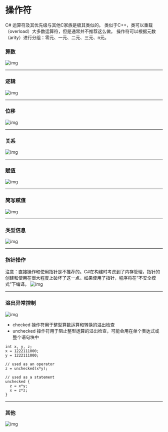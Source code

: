 # 操作符
C# 运算符及其优先级与其他C家族是极其类似的。
类似于C++，类可以重载（overload）大多数运算符，但是通常并不推荐这么做。
操作符可以根据元数（arity）进行分组：零元、一元、二元、三元、n元。
### 算数
![img](https://img2023.cnblogs.com/blog/2482936/202307/2482936-20230702014034408-97765642.png)

----
### 逻辑
![img](https://img2023.cnblogs.com/blog/2482936/202307/2482936-20230702014753993-958498335.png)

----
### 位移
![img](https://img2023.cnblogs.com/blog/2482936/202307/2482936-20230702015051671-1610886300.png)

----
### 关系
![img](https://img2023.cnblogs.com/blog/2482936/202307/2482936-20230702015333651-802229235.png)

----
### 赋值
![img](https://img2023.cnblogs.com/blog/2482936/202307/2482936-20230702020200777-874015466.png)

----
### 简写赋值
![img](https://img2023.cnblogs.com/blog/2482936/202307/2482936-20230702020513811-666173144.png)

----
### 类型信息
![img](https://img2023.cnblogs.com/blog/2482936/202307/2482936-20230702020858366-1579934831.png)

----
### 指针操作
注意：直接操作和使用指针是不推荐的。C#在构建时考虑到了内存管理，指针的创建和使用在很大程度上破坏了这一点。如果使用了指针，程序将在“不安全模式”下编译。
![img](https://img2023.cnblogs.com/blog/2482936/202307/2482936-20230702021150436-1726083575.png)

----
### 溢出异常控制
![img](https://img2023.cnblogs.com/blog/2482936/202307/2482936-20230702021248539-1546425208.png)
- checked 操作符用于整型算数运算和转换的溢出检查
- unchecked 操作符用于阻止整型运算的溢出检查，可能会用在单个表达式或整个语句块中
```Csharp
int x, y, z;
x = 1222111000;
y = 1222111000;

// used as an operator
z = unchecked(x*y);

// used as a statement
unchecked {
  z = x*y;
  x = z*z;
}
```
----
### 其他
![img](https://img2023.cnblogs.com/blog/2482936/202307/2482936-20230702022159270-433390096.png)
